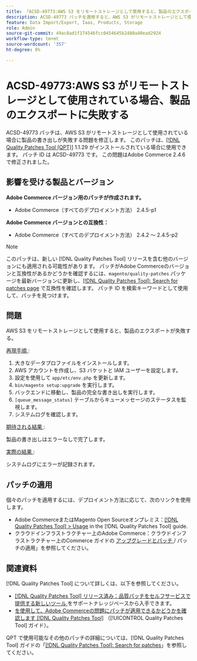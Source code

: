 ```yaml
---
title: 「ACSD-49773:AWS S3 をリモートストレージとして使用すると、製品のエクスポートが失敗する」
description: ACSD-49773 パッチを適用すると、AWS S3 がリモートストレージとして使用されている場合に製品の書き出しが失敗するAdobe Commerceの問題を修正できます。
feature: Data Import/Export, Iaas, Products, Storage
role: Admin
source-git-commit: 49ac8ad1f174546fcc0454645b2480a40ead2924
workflow-type: tm+mt
source-wordcount: '357'
ht-degree: 0%

---
```


# ACSD-49773:AWS S3 がリモートストレージとして使用されている場合、製品のエクスポートに失敗する

ACSD-49773 パッチは、AWS S3 がリモートストレージとして使用されている場合に製品の書き出しが失敗する問題を修正します。 このパッチは、[[!DNL Quality Patches Tool (QPT)]](https://experienceleague.adobe.com/en/docs/commerce-knowledge-base/kb/announcements/commerce-announcements/magento-quality-patches-released-new-tool-to-self-serve-quality-patches) 1.1.29 がインストールされている場合に使用できます。 パッチ ID は ACSD-49773 です。 この問題はAdobe Commerce 2.4.6 で修正されました。

## 影響を受ける製品とバージョン

**Adobe Commerce バージョン用のパッチが作成されます。**

* Adobe Commerce（すべてのデプロイメント方法） 2.4.5-p1

**Adobe Commerce バージョンとの互換性：**

* Adobe Commerce（すべてのデプロイメント方法） 2.4.2 ～ 2.4.5-p2

>[!NOTE]
>
>このパッチは、新しい [!DNL Quality Patches Tool] リリースを含む他のバージョンにも適用される可能性があります。 パッチがAdobe Commerceのバージョンと互換性があるかどうかを確認するには、`magento/quality-patches` パッケージを最新バージョンに更新し、[[!DNL Quality Patches Tool]: Search for patches page](https://experienceleague.adobe.com/tools/commerce-quality-patches/index.html) で互換性を確認します。 パッチ ID を検索キーワードとして使用して、パッチを見つけます。

## 問題

AWS S3 をリモートストレージとして使用すると、製品のエクスポートが失敗する。

<u> 再現手順 </u>:

1. 大きなデータプロファイルをインストールします。
1. AWS アカウントを作成し、S3 バケットと IAM ユーザーを設定します。
1. 設定を使用して `app/etc/env.php` を更新します。
1. `bin/magento setup:upgrade` を実行します。
1. バックエンドに移動し、製品の完全な書き出しを実行します。
1. `[queue_message_status]` テーブルからキューメッセージのステータスを監視します。
1. システムログを確認します。

<u> 期待される結果 </u>:

製品の書き出しはエラーなしで完了します。

<u> 実際の結果 </u>:

システムログにエラーが記録されます。

## パッチの適用

個々のパッチを適用するには、デプロイメント方法に応じて、次のリンクを使用します。

* Adobe CommerceまたはMagento Open Sourceオンプレミス：[[!DNL Quality Patches Tool] > Usage](https://experienceleague.adobe.com/docs/commerce-operations/tools/quality-patches-tool/usage.html) in the [!DNL Quality Patches Tool] guide.
* クラウドインフラストラクチャー上のAdobe Commerce：クラウドインフラストラクチャー上のCommerce ガイドの [ アップグレードとパッチ ](https://experienceleague.adobe.com/docs/commerce-cloud-service/user-guide/develop/upgrade/apply-patches.html)/ パッチの適用」を参照してください。

## 関連資料

[!DNL Quality Patches Tool] について詳しくは、以下を参照してください。

* [[!DNL Quality Patches Tool]  リリース済み：品質パッチをセルフサービスで提供する新しいツール ](https://experienceleague.adobe.com/en/docs/commerce-knowledge-base/kb/announcements/commerce-announcements/magento-quality-patches-released-new-tool-to-self-serve-quality-patches) をサポートナレッジベースから入手できます。
* [ を使用して、Adobe Commerceの問題にパッチが適用できるかどうかを確認します  [!DNL Quality Patches Tool]](/help/tools/quality-patches-tool/patches-available-in-qpt/check-patch-for-magento-issue-with-magento-quality-patches.md) （[!UICONTROL Quality Patches Tool] ガイド）。


QPT で使用可能なその他のパッチの詳細については、[!DNL Quality Patches Tool] ガイドの「[[!DNL Quality Patches Tool]: Search for patches](https://experienceleague.adobe.com/tools/commerce-quality-patches/index.html)」を参照してください。
